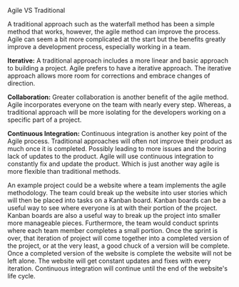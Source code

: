 Agile VS Traditional

A traditional approach such as the waterfall method has been a simple method that works, however, the 
agile method can improve the process. Agile can seem a bit more complicated at the start but the benefits 
greatly improve a development process, especially working in a team.

__Iterative:__ A traditional approach includes a more linear and basic approach to building a project. 
Agile prefers to have a iterative approach. The iterative approach allows more room for corrections and 
embrace changes of direction. 

__Collaboration:__ Greater collaboration is another benefit of the agile method. Agile incorporates everyone 
on the team with nearly every step. Whereas, a traditional approach will be more isolating for the developers 
working on a specific part of a project.  

__Continuous Integration:__ Continuous integration is another key point of the Agile process. Traditional 
approaches will often not improve their product as much once it is completed. Possibly leading to more issues 
and the boring lack of updates to the product. Agile will use continuous integration to constantly fix and
update the product. Which is just another way agile is more flexible than traditional methods. 

An example project could be a website where a team implements the agile methodology. The team could 
break up the website into user stories which will then be placed into tasks on a Kanban board. Kanban 
boards can be a useful way to see where everyone is at with their portion of the project. Kanban boards 
are also a useful way to break up the project into smaller more manageable pieces. Furthermore, the team 
would conduct sprints where each team member completes a small portion. Once the sprint is over, that 
iteration of project will come together into a completed version of the project, or at the very least, a 
good chuck of a version will be complete. Once a completed version of the website is complete the website 
will not be left alone. The website will get constant updates and fixes with every iteration. Continuous 
integration will continue until the end of the website's life cycle.  